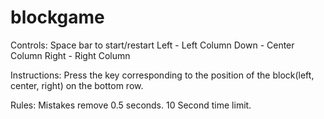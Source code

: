 # blockgame

Controls:
Space bar to start/restart
Left - Left Column
Down - Center Column
Right - Right Column

Instructions:
Press the key corresponding to the position of the block(left, center, right) on the bottom row.

Rules:
Mistakes remove 0.5 seconds.
10 Second time limit.
